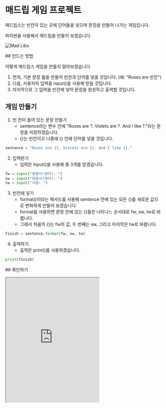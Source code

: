 # 매드립 게임 프로젝트

매드립스는 빈칸이 있는 곳에 단어들을 넣으며 문장을 만들어 나가는 게임입니다.

파이썬을 사용해서 매드립을 만들어 보겠습니다.

![Mad Libs](https://encrypted-tbn0.gstatic.com/images?q=tbn:ANd9GcRUnR3OVF_3m7noHBoE4X3o7t7id6ONlGD60g&usqp=CAU)

##️ 만드는 방법

어떻게 매드립스 게임을 만들지 알아보겠습니다.

1. 먼저, 기본 문장 틀을 만들어 빈칸과 단어를 넣을 것입니다. (예: "Roses are 빈칸")
2. 다음, 사용자의 입력을 input()을 사용해 받을 것입니다.
3. 마지막으로 그 입력을 빈칸에 넣어 문장을 완성하고 출력할 것입니다.

## 게임 만들기

1. 빈 칸이 들어 있는 문장 만들기
   - sentence라는 변수 안에 "Roses are ?. Violets are ?. And I like ?."라는 문장을 저장하겠습니다.
   - {}는 빈칸이고 나중에 {} 안에 단어를 넣을 것입니다.

```py
sentence = "Roses are {}. Violets are {}. And I like {}."
```

2. 입력받기
   - 입력은 input()을 사용해 총 3개를 받겠습니다.

```py
fw = input("형용사(영어): ")
sw = input("형용사(영어): ")
tw = input("사람: ")
```

3. 빈칸에 넣기
   - format()이라는 메서드를 사용해 sentence 안에 있는 모든 {}를 새로운 값으로 변화하게 만들어 보겠습니다.
   - format을 사용하면 문장 안에 있는 {}들은 나타나느 순서대로 fw, sw, tw로 바뀝니다.
   - 그래서 처음의 {}는 fw의 값, 두 번째는 sw, 그리고 마지막은 tw로 바뀝니다.

```py
finish = sentence.format(fw, sw, tw)
```

4. 출력하기
   - 출력은 print()를 사용하겠습니다.

```py
print(finish)
```

##️ 확인하기

<iframe
  loading="lazy"
  title="Python IDLE Trinket"
  src="https://trinket.io/embed/python3/e1d336381d"
  height="400"
/>
